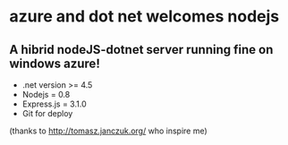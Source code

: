 # azure and dot net welcomes nodejs

## A hibrid nodeJS-dotnet server running fine on windows azure!

* .net version >= 4.5
* Nodejs = 0.8
* Express.js = 3.1.0
* Git for deploy

(thanks to http://tomasz.janczuk.org/ who inspire me)
